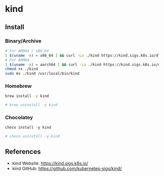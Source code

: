 # kind

## Install

### Binary/Archive

```bash
# For AMD64 / x86_64
[ $(uname -m) = x86_64 ] && curl -Lo ./kind https://kind.sigs.k8s.io/dl/v0.23.0/kind-linux-amd64
# For ARM64
[ $(uname -m) = aarch64 ] && curl -Lo ./kind https://kind.sigs.k8s.io/dl/v0.23.0/kind-linux-arm64
chmod +x ./kind
sudo mv ./kind /usr/local/bin/kind
```

### Homebrew

```sh
brew install -y kind

# brew uninstall -y kind
```

### Chocolatey

```ps1
choco install -y kind

# choco uninstall -y kind
```

## References

- kind Website: <https://kind.sigs.k8s.io/>
- kind GitHub: <https://github.com/kubernetes-sigs/kind/>
